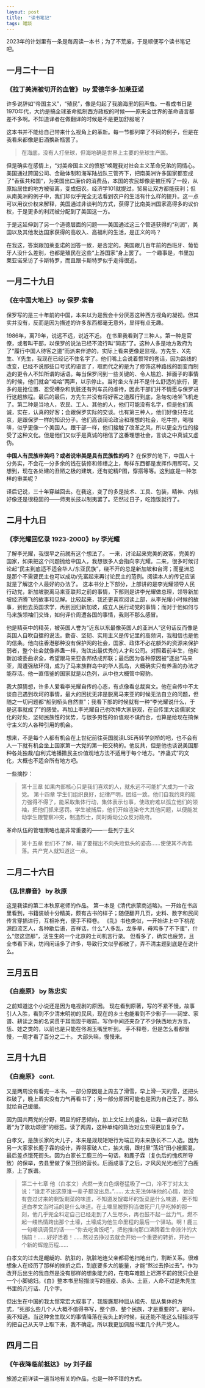 ```yaml
---
layout: post
title:  "读书笔记"
tags: 雑談
---
```


2023年的计划里有一条是每周读一本书；为了不荒废，于是顺便写个读书笔记吧。

## 一月二十一日
### 《拉丁美洲被切开的血管》 by 爱德华多·加莱亚诺
许多说辞如“帝国主义”，“殖民”，像是勾起了我脑海里的回声虫。一看成书日是1970年代，大约是搞全球革命抵制西方政权的时候——原来全世界的革命语言都差不多啊。不知道译者在做翻译的时候是不是更加舒服呢？

这本书并不能给自己带来什么视角上的革新。每一节都列举了不同的例子，但是在我看来都像是旧酒换新瓶罢了。
> 在海底，没有人打垒球，但海地确是世界上主要的垒球生产国。

但是确实在感情上，“对美帝国主义的愤怒”唤醒我对社会主义革命兄弟的同情心。
美国通过跨国公司、金融体制和海军陆战队三管齐下，把南美洲许多国家都变成了”香蕉共和国“，为美国出口廉价的消费品，本国的农民却像是被压榨了一般，从原始居住的地方被驱离，变成佃农。经济学101就提过，贸易让双方都能获利；但从南美洲的例子中，我们却似乎完全无法看到农户的生活有什么样的提升。这一点可以用议价权来解释，美国通过非谈判的方式，获得了比南美洲国家高得多的议价权，于是更多的利润被分配到了美国这一方。

于是这延伸到了另一个道德层面的问题——美国通过这三个管道获得的“利润”，美国以及其他发达国家获得的高收入、高福利的生活，是正义的吗？

在我这，答案跟加莱亚诺的回答一致，是否定的。美国跟几百年前的西班牙、葡萄牙人没什么差别，也都是殖民在这些“上游国家”身上罢了。
一个趣事是，书里加莱亚诺采访了卡斯特罗，而且跟卡斯特罗似乎走得很近。

## 一月二十九日
### 《在中国大地上》 by 保罗·索鲁
保罗写的是三十年前的中国，本来以为是我会十分厌恶这种西方视角的凝视。但其实并没有，反而是因为描述的许多东西都毫无意外，显得有点无趣。

1986年，离79年，说远不远，说近不近。
在书里我看到了三种人。第一种是官僚，或者叫干部，以保罗的说法已经不流行叫“同志”了。这种人多是地方政府为了“履行中国人待客之道”而派来伴游的，实际上看来更像是监视。方先生、X先生、Y先生，我现在已经记不住名字了。他们嘴上会说着惯常的套话，因为路线的改变，已经不说那些口号式的语言了，取而代之的是为了修饰这种路线的剧变而制造的更令人不知所谓的话语。每当保罗问到一些关键的、令人尴尬、掉面子的事情的时候，他们就会“哈哈”两声，以示停止。当时坐火车并不是什么舒适的旅行，更多的是抢位置、忍受嘈杂和肮脏还有列车员的虐待，因此干部们并不情愿与保罗进行这趟旅程。最后的最后，方先生并没有将好客之道履行到底，急匆匆地坐飞机走了。第二种是当地人，农民、工人、其他的人，他们可能没有名字，但是他们真诚，实在，认真的好客；会跟保罗实际的交谈。也有第三种人，他们好像只在北京，是跟保罗一样的知识分子。他们高谈阔论政治和理想的社会，吃牛排，喝咖啡，似乎更像一个美国人。跟干部一样，他们接触了改革之风，所以更全方位的接受了这种文化。但是他们又似乎是真诚的相信了这番理想社会，言谈之中真诚又虚伪。

**中国人有民族审美吗？或者说审美是具有民族性的吗？**
在保罗的笔下，中国人十分务实，不会花一分多余的钱在装修和修缮之上，每样东西都是发挥作用即可。又想到，现在各处建的丑陋之极的建筑，还有蛇精P图，穿搭等等。这到底是一种怎样的审美呢？

译后记说，三十年穿越回去。在我这，变了的多是技术、工具、包装，精神、内核好像还是很稳固的——师夷长技以制夷罢了。茫然过日子，吃饱饭就行了。

## 二月十九日
### 《李光耀回忆录 1923-2000》by 李光耀
了解李光耀，我很早之前就有这个想法了。
一来，讨论起来完美的政客，完美的国家，如果把这个问题抛给中国人，我想很多人会指向李光耀。二来，很多时候讨论起“民主到底适不适合华人/东亚民族”，绕不开的总是新加坡和台湾；而星洲总是那个不需要民主也可以成功/先富起来再讨论民主的范例。阅读本人的传记应该就是了解这个人最好的办法了。
这本书分上下部分，上部讲的是李光耀领导人民行动党，新加坡脱离马来亚联邦之前的事情，下部则是讲李光耀做总理，领导新加坡经济腾飞的故事和见解。比较起来，我还更喜欢阅读上部，从李光耀小时候的故事，到他去英国求学，再到回归新加坡，成立人民行动党的事情；而对于他如何与马来族领袖们交锋，如何评价周遭各国的事情，我则不那么感冒。

他是精英中的精英，被英国人誉为“近东以东最像英国人的亚洲人”这句话反而像是英国人自吹自擂的说法。勤奋、坚韧、实用主义是传记里的高频词，我相信也是他的信条。他向往香港那种没有保护网的社会，国家、政体不必花额外的资源来保护弱者，整个社会就像养蛊一样，淘汰出最优秀的人才和公司。对照着前半生，他和新加坡委曲求全，希望跟马来亚各邦结成邦联；最后因为各种原因被“逐出”马来亚，周遭强敌环伺，成为了马来族群岛中的华人孤岛，大概确实只有养蛊的办法才能存活。他一直借鉴的国家就是以色列，从中也大概管中窥豹。

我大胆猜想，许多人爱看李光耀自传的心态，有点像看总裁爽文。他在自传中不太谈自己遇到坎坷的事情，最大的困扰无非是脱离马来亚的时候无法自立的问题，但随之一切问题都“船到桥头自然直”；我看下部的时候就有一种“李光耀说什么，于是这事就成了”的感受。再加上李光耀自己也吹捧大家庭观，在自传里大谈儒家文化的好处，坚韧民族性的优势，与很多男性的价值观不谋而合，也算是给现在搞保守主义的人各种引用的机会。

想来，不是每个人都有机会在上世纪前往英国就读LSE再转学剑桥的吧，也不会有人一下就有机会坐上国家第一大党的第一把交椅的。他反共，但是他也谈说美国那种各处独裁/自利式地播撒民主价值观地方法不适用于每个地方。“养蛊式”的文化，大概也不适合所有地方吧。

一些摘抄：
> 第十三章 如果内部核心只是我们喜欢的人，就永远不可能扩大成为一个政党。
> 第十四章 学生们组织良好，纪律严明，团结一致。他们自我约束的能力强得不得了，能采取集体行动，集体表示乜事，使政府难以孤立他们的领袖，把他们抓来惩罚。学生被捕后，他们开始渲染夸大其他问题，以便能发动学生跟警察冲突，制造烈士，同时煽动公众反对政府。

革命队伍的管理策略也是非常重要的——一些列宁主义

> 第十五章 他们不了解，输了要摆出不向失败低头的姿态……使使其不再低落。共产党人就知道这一点。

## 二月二十六日
### 《乱世靡音》 by 秋原
这是我读的第二本秋原老师的作品。
第一本是《清代旅蒙商述略》。一开始在书店里看到，书籍装帧十分精美，颇有古书的样子；随便翻开几页，史料、数字和民间传言穿插进行，互相补充，便手不释卷。
《乱》书也类似，一开始讲上中下桃花源四流艺人，各种歇后语，吉祥话，什么“人多乱，龙多旱，母鸡多了不下蛋”，什么“您这您那”，活生生的一个北京的士司机言行录。
但看多了，确实也疲劳，且全书看下来，坊间闲话多了许多，导致行文似乎都散了，弄不清主题到底是在说什么。



## 三月五日
### 《白鹿原》 by 陈忠实
之前知道这个小说还是因为电视剧的原因。
现在看到原著，写的不紧不慢，故事引人入胜，看到不少清末明初的民风，现在的乡土也能看到不少影子——祠堂、家谱、耕读之类的名词贯于耳而现于眼前。写作中间还夹杂了不少陕西地方方言，恁、娃之类的，以前也是只能在佟湘玉嘴里听到。
手不释卷，但是怎么看都很慢，一周才看了百分之二十。
大部头嘛，慢慢来。



## 三月十九日
### 《白鹿原》 cont.
又是两周没有看完一本书。一部分原因是上周去了滑雪，早上滑一天的雪，还把头跌破了，晚上着实没有力气再看书了；另一部分原因可能也是因为自己乏了。那么就给自己缓缓。

因为国共两党的分野，明显的好恶倾向，加上文坛上的盛名，让我一直对它贴着“为了歌功颂德”的标签。读了两周，这种单纯的政治对立变得更加复杂了。

白孝文，是族长家的大儿子，本来是规规矩矩行为端正的未来族长不二人选。因为另一大家家长鹿子霖的设计，弄得家破人亡，抽大烟，跟村里“荡妇”田小娥厮混，最后差点饿死街头。因为白家长工鹿三的一句话，和鹿子霖（复仇后的愧疚所导致）的保举，去县里做了保卫团的营长。后面成事了之后，才风风光光地回了白鹿原，上了族谱。

> 第二十七章
> 他（白孝文）点燃一支白色烟卷猛吸了一口，冷不丁对太太说：“谁走不出这原谁一辈子都没出息。”……
> 太太无法体味他的心情，她没有尝过讨来的剩饭剩菜的味道，不知道发馊霉坏的饭菜是什么味道，更不知道白孝文当时活的是什么味道。在土壕里被野狗当做死尸几乎吃掉的那一刻，他几乎完全料定自己已经走到了人生尽头，再也鼓不起一丝力气，燃不起一缕热情跨出那个土壕，土壕成为他生命里程的最后一个驿站。啊！鹿三一句嘲讽调侃的话——“你去吃舍饭吧”，把他推向那口沸腾着生命液汁的大锅前！……好好活着！……熬过去挣过去就会开始一个重要的转折，开始一个新的辉煌历程……

白孝文的过去是龌龊的、肮脏的，肮脏地连父亲都将他扫地出门，割断关系。很难想象人在经历了那样的挫折之后，到底要多大的能量，才能“熬过去挣过去”。作为改开后出生的我自然是没有那样的想象能力的，在电车难题上迟滞不前的我只会是一个小脚媳妇。《白》整本书里轻描淡写的瘟疫、杀头、土匪，人命不过是朱先生书里的几行话、几个字。

但出生在中国的我太惯常宏大叙事了，我服膺那种屈从祖先、屈从集体的方式，“死那么些几个人大概不值得书写，整个原、整个民族，才是重要的”。是吗，我不知道。当这种舍生取义的事情降落在我头上的时候，我还能不能这么轻描淡写的把自己从天平上取下来，我不确定。所以我更加佩服书里几个共产党人。

## 四月二日
### 《午夜降临前抵达》 by 刘子超
旅游之前详读一遍当地有关的作品，也是一种不错的方式。